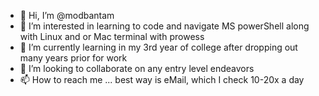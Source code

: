 - 👋 Hi, I’m @modbantam
- 👀 I’m interested in learning to code and navigate MS powerShell along with Linux and or Mac terminal with prowess
- 🌱 I’m currently learning in my 3rd year of college after dropping out many years prior for work
- 💞️ I’m looking to collaborate on any entry level endeavors
- 📫 How to reach me ... best way is eMail, which I check 10-20x a day

<!---
modbantam/modbantam is a ✨ special ✨ repository because its `README.md` (this file) appears on your GitHub profile.
You can click the Preview link to take a look at your changes.
--->
